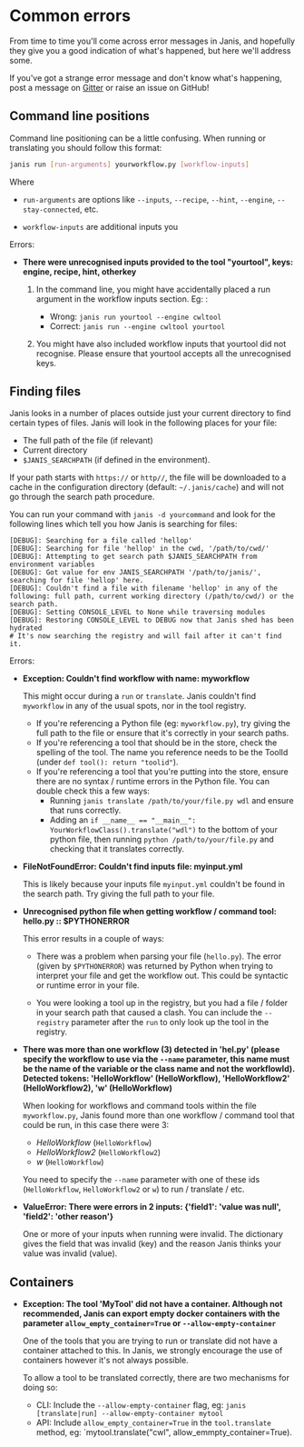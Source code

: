 # Common errors

From time to time you'll come across error messages in Janis, and hopefully they give you a good indication of what's happened, but here we'll address some.

If you've got a strange error message and don't know what's happening, post a message on [Gitter]() or raise an issue on GitHub!


## Command line positions

Command line positioning can be a little confusing. When running or translating you should follow this format:

```bash
janis run [run-arguments] yourworkflow.py [workflow-inputs]
```

Where 
- `run-arguments` are options like `--inputs`, `--recipe`, `--hint`, `--engine`, `--stay-connected`, etc.

- `workflow-inputs` are additional inputs you 

Errors:

- **There were unrecognised inputs provided to the tool "yourtool", keys: engine, recipe, hint, otherkey**

    1. In the command line, you might have accidentally placed a run argument in the workflow inputs section. Eg: :
       - Wrong: `janis run yourtool --engine cwltool`
       - Correct: `janis run --engine cwltool yourtool`

    2. You might have also included workflow inputs that yourtool did not recognise. Please ensure that yourtool accepts all the unrecognised keys.

## Finding files

Janis looks in a number of places outside just your current directory to find certain types of files. Janis will look in the following places for your file:

- The full path of the file (if relevant)
- Current directory
- `$JANIS_SEARCHPATH` (if defined in the environment).

If your path starts with `https://` or `http//`, the file will be downloaded to a cache in the configuration directory (default: `~/.janis/cache`) and will not go through the search path procedure.

You can run your command with `janis -d yourcommand` and look for the following lines which tell you how Janis is searching for files:

```
[DEBUG]: Searching for a file called 'hellop'
[DEBUG]: Searching for file 'hellop' in the cwd, '/path/to/cwd/'
[DEBUG]: Attempting to get search path $JANIS_SEARCHPATH from environment variables
[DEBUG]: Got value for env JANIS_SEARCHPATH '/path/to/janis/', searching for file 'hellop' here.
[DEBUG]: Couldn't find a file with filename 'hellop' in any of the following: full path, current working directory (/path/to/cwd/) or the search path.
[DEBUG]: Setting CONSOLE_LEVEL to None while traversing modules
[DEBUG]: Restoring CONSOLE_LEVEL to DEBUG now that Janis shed has been hydrated
# It's now searching the registry and will fail after it can't find it.
```

Errors:

- **Exception: Couldn't find workflow with name: myworkflow**

	This might occur during a `run` or `translate`. Janis couldn't find `myworkflow` in any of the usual spots, nor in the tool registry.

    - If you're referencing a Python file (eg: `myworkflow.py`), try giving the full path to the file or ensure that it's correctly in your search paths.
    - If you're referencing a tool that should be in the store, check the spelling of the tool. The name you reference needs to be the ToolId (under `def tool(): return "toolid"`).
    - If you're referencing a tool that you're putting into the store, ensure there are no syntax / runtime errors in the Python file. You can double check this a few ways:
        - Running `janis translate /path/to/your/file.py wdl` and ensure that runs correctly.
        - Adding an `if __name__ == "__main__": YourWorkflowClass().translate("wdl")` to the bottom of your python file, then running `python /path/to/your/file.py` and checking that it translates correctly.


- **FileNotFoundError: Couldn't find inputs file: myinput.yml**
    
    This is likely because your inputs file `myinput.yml` couldn't be found in the search path.  Try giving the full path to your file.

- **Unrecognised python file when getting workflow / command tool: hello.py :: $PYTHONERROR**

    This error results in a couple of ways:
    
    - There was a problem when parsing your file (`hello.py`). The error (given by `$PYTHONERROR`) was returned by Python when trying to interpret your file and get the workflow out. This could be syntactic or runtime error in your file.
    
    - You were looking a tool up in the registry, but you had a file / folder in your search path that caused a clash. You can include the `--registry` parameter after the `run` to only look up the tool in the registry.

- **There was more than one workflow (3) detected in 'hel.py' (please specify the workflow to use via the `--name` parameter, this name must be the name of the variable or the class name and not the workflowId). Detected tokens: 'HelloWorkflow' (HelloWorkflow), 'HelloWorkflow2' (HelloWorkflow2), 'w' (HelloWorkflow)**

    When looking for workflows and command tools within the file `myworkflow.py`, Janis found more than one workflow / command tool that could be run, in this case there were 3:
    
    - *HelloWorkflow* (`HelloWorkflow`)
    - *HelloWorkflow2* (`HelloWorkflow2`)
    - *w* (`HelloWorkflow`)

    You need to specify the `--name` parameter with one of these ids (`HelloWorkflow`, `HelloWorkflow2` or `w`) to run / translate / etc.
    
- **ValueError: There were errors in 2 inputs: {'field1': 'value was null', 'field2': 'other reason'}**

    One or more of your inputs when running were invalid. The dictionary gives the field that was invalid (key) and the reason Janis thinks your value was invalid (value).


## Containers

- **Exception: The tool 'MyTool' did not have a container. Although not recommended, Janis can export empty docker containers with the parameter `allow_empty_container=True` or `--allow-empty-container`**

    One of the tools that you are trying to run or translate did not have a container attached to this. In Janis, we strongly encourage the use of containers however it's not always possible. 
    
    To allow a tool to be translated correctly, there are two mechanisms for doing so:
    
    - CLI: Include the `--allow-empty-container` flag, eg: `janis [translate|run] --allow-empty-container mytool`
    - API: Include `allow_empty_container=True` in the `tool.translate` method, eg: `mytool.translate("cwl", allow_emmpty_container=True).